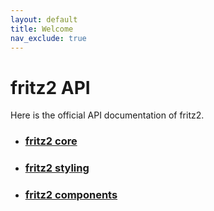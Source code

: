 ```yaml
---
layout: default
title: Welcome
nav_exclude: true
---
```

# fritz2 API

Here is the official API documentation of fritz2.

* ### [fritz2 core](core/core/index.html)
* ### [fritz2 styling](styling/styling/index.html)
* ### [fritz2 components](components/components/index.html)




